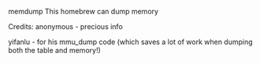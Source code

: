 memdump
This homebrew can dump memory

Credits: anonymous - precious info

yifanlu - for his mmu_dump code (which saves a lot of work when dumping both the table and memory!)